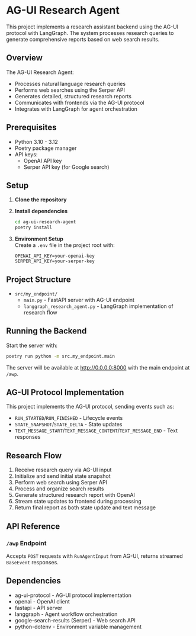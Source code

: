 # AG-UI Research Agent

This project implements a research assistant backend using the AG-UI protocol with LangGraph. The system processes research queries to generate comprehensive reports based on web search results.

## Overview

The AG-UI Research Agent:

- Processes natural language research queries
- Performs web searches using the Serper API
- Generates detailed, structured research reports
- Communicates with frontends via the AG-UI protocol
- Integrates with LangGraph for agent orchestration

## Prerequisites

- Python 3.10 - 3.12
- Poetry package manager
- API keys:
  - OpenAI API key
  - Serper API key (for Google search)

## Setup

1. **Clone the repository**

2. **Install dependencies**

   ```bash
   cd ag-ui-research-agent
   poetry install
   ```

3. **Environment Setup**  
   Create a `.env` file in the project root with:
   ```
   OPENAI_API_KEY=your-openai-key
   SERPER_API_KEY=your-serper-key
   ```

## Project Structure

- `src/my_endpoint/`
  - `main.py` - FastAPI server with AG-UI endpoint
  - `langgraph_research_agent.py` - LangGraph implementation of research flow

## Running the Backend

Start the server with:

```bash
poetry run python -m src.my_endpoint.main
```

The server will be available at http://0.0.0.0:8000 with the main endpoint at `/awp`.

## AG-UI Protocol Implementation

This project implements the AG-UI protocol, sending events such as:

- `RUN_STARTED`/`RUN_FINISHED` - Lifecycle events
- `STATE_SNAPSHOT`/`STATE_DELTA` - State updates
- `TEXT_MESSAGE_START`/`TEXT_MESSAGE_CONTENT`/`TEXT_MESSAGE_END` - Text responses

## Research Flow

1. Receive research query via AG-UI input
2. Initialize and send initial state snapshot
3. Perform web search using Serper API
4. Process and organize search results
5. Generate structured research report with OpenAI
6. Stream state updates to frontend during processing
7. Return final report as both state update and text message

## API Reference

### `/awp` Endpoint

Accepts `POST` requests with `RunAgentInput` from AG-UI, returns streamed `BaseEvent` responses.

## Dependencies

- ag-ui-protocol - AG-UI protocol implementation
- openai - OpenAI client
- fastapi - API server
- langgraph - Agent workflow orchestration
- google-search-results (Serper) - Web search API
- python-dotenv - Environment variable management
